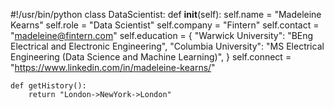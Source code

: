 #!/usr/bin/python
class DataScientist:
    def __init__(self):
        self.name         = "Madeleine Kearns"
        self.role         = "Data Scientist"
        self.company      = "Fintern"
        self.contact      = "madeleine@fintern.com"
        self.education    = {
                            "Warwick University": "BEng Electrical and Electronic Engineering",
                            "Columbia University": "MS Electrical Engineering (Data Science and Machine Learning)",
                            }
        self.connect      = "https://www.linkedin.com/in/madeleine-kearns/"
    
    def getHistory():
        return "London->NewYork->London"
